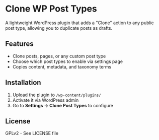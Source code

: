 # Clone WP Post Types

A lightweight WordPress plugin that adds a "Clone" action to any public post type, allowing you to duplicate posts as drafts.

## Features

- Clone posts, pages, or any custom post type
- Choose which post types to enable via settings page
- Copies content, metadata, and taxonomy terms

## Installation

1. Upload the plugin to `/wp-content/plugins/`
2. Activate it via WordPress admin
3. Go to **Settings → Clone Post Types** to configure

## License

GPLv2 - See LICENSE file
